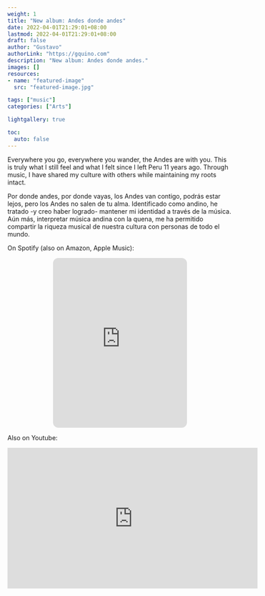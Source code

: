 ```yaml
---
weight: 1
title: "New album: Andes donde andes"
date: 2022-04-01T21:29:01+08:00
lastmod: 2022-04-01T21:29:01+08:00
draft: false
author: "Gustavo"
authorLink: "https://gquino.com"
description: "New album: Andes donde andes."
images: []
resources:
- name: "featured-image"
  src: "featured-image.jpg"

tags: ["music"]
categories: ["Arts"]

lightgallery: true

toc:
  auto: false
---
```

Everywhere you go, everywhere you wander, the Andes are with you. This is truly what I still feel and what I felt since I left Peru 11 years ago. Through music, I have shared my culture with others while maintaining my roots intact.

Por donde andes, por donde vayas, los Andes van contigo, podrás estar lejos, pero los Andes no salen de tu alma. Identificado como andino, he tratado -y creo haber logrado- mantener mi identidad a través de la música. Aún más, interpretar música andina con la quena, me ha permitido compartir la riqueza musical de nuestra cultura con personas de todo el mundo. 

On Spotify (also on Amazon, Apple Music):
<div align="center">
<iframe src="https://open.spotify.com/embed?uri=spotify%3Aalbum%3A31q4zj0h2HQ6YQ0tV74QPX" width="300" height="380" frameborder="0" style="border-radius: 12px;"allowtransparency="true" allow="encrypted-media"></iframe>
</div>

Also on Youtube:
<div align='center'>
  <iframe width="560" height="315" src="https://www.youtube.com/embed/QeyuKEnwuMM" title="YouTube video player" frameborder="0" allow="accelerometer; autoplay; clipboard-write; encrypted-media; gyroscope; picture-in-picture; web-share" allowfullscreen></iframe>
</div>